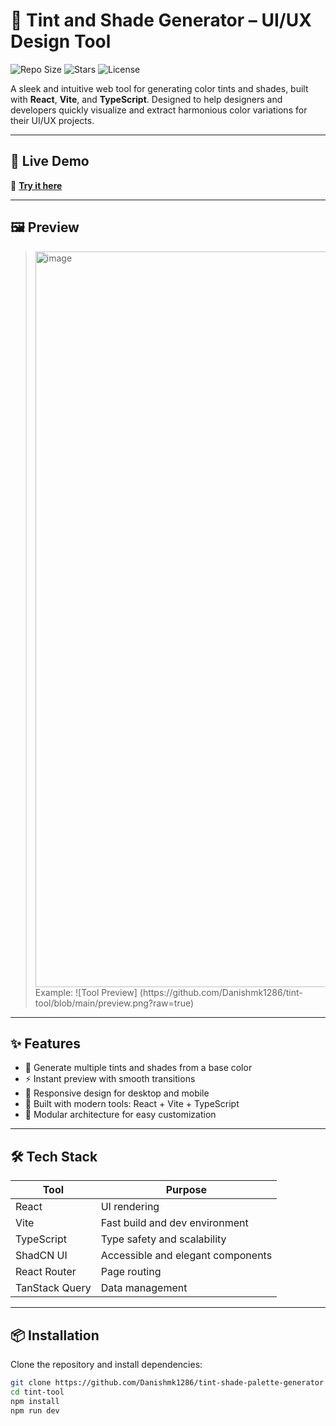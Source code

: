 # 🎨 Tint and Shade Generator – UI/UX Design Tool

![Repo Size](https://img.shields.io/github/repo-size/Danishmk1286/Tint-and-shade-generator-UiUxdesign)
![Stars](https://img.shields.io/github/stars/Danishmk1286/Tint-and-shade-generator-UiUxdesign?style=social)
![License](https://img.shields.io/github/license/Danishmk1286/Tint-and-shade-generator-UiUxdesign)


A sleek and intuitive web tool for generating color tints and shades, built with **React**, **Vite**, and **TypeScript**. Designed to help designers and developers quickly visualize and extract harmonious color variations for their UI/UX projects.

---

## 🚀 Live Demo

🔗 **[Try it here](https://danishmk1286.github.io/tint-tool)**

---

## 🖼️ Preview

> <img width="1177" height="1177" alt="image" src="https://github.com/user-attachments/assets/c11fe83b-bc9e-4f40-b054-52ec4ad521b9" />
> Example:  
> ![Tool Preview] (https://github.com/Danishmk1286/tint-tool/blob/main/preview.png?raw=true)

---

## ✨ Features

- 🎨 Generate multiple tints and shades from a base color
- ⚡ Instant preview with smooth transitions
- 📱 Responsive design for desktop and mobile
- 🧠 Built with modern tools: React + Vite + TypeScript
- 🔧 Modular architecture for easy customization

---

## 🛠️ Tech Stack

| Tool            | Purpose                          |
|-----------------|----------------------------------|
| React           | UI rendering                     |
| Vite            | Fast build and dev environment   |
| TypeScript      | Type safety and scalability      |
| ShadCN UI       | Accessible and elegant components|
| React Router    | Page routing                     |
| TanStack Query  | Data management                  |

---

## 📦 Installation

Clone the repository and install dependencies:

```bash
git clone https://github.com/Danishmk1286/tint-shade-palette-generator
cd tint-tool
npm install
npm run dev
